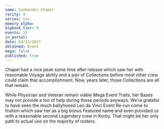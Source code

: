 ```yaml
---
name: Commander Chapel
rarity: 4
series: tos
memory_alpha:
bigbook_tier: 9
events: 15
in_portal:
date: 04/12/2017
obtained: Event
mega: false
published: true
---
```


Chapel had a nice peak some time after release which saw her with reasonable Voyage ability and a pair of Collections before most other crew could claim that accomplishment. Now, years later, those Collections are all that remain.

While Physician and Veteran remain viable Mega Event Traits, her Bases may not provide a ton of help during those periods anyways. We’re grateful to have seen the much ballyhooed Leo da Vinci Event Re-run come to fruition which saw her as a big bonus Featured name and even provided us with a reasonable second Legendary crew in Korby. That might be her only path to actual use on the majority of rosters.
